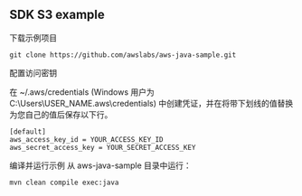 ## SDK S3 example
下载示例项目

`git clone https://github.com/awslabs/aws-java-sample.git`

配置访问密钥

在 ~/.aws/credentials (Windows 用户为 C:\Users\USER_NAME\.aws\credentials) 中创建凭证，并在将带下划线的值替换为您自己的值后保存以下行。
```
[default]
aws_access_key_id = YOUR_ACCESS_KEY_ID
aws_secret_access_key = YOUR_SECRET_ACCESS_KEY
```
编译并运行示例
从 aws-java-sample 目录中运行：

`mvn clean compile exec:java`


